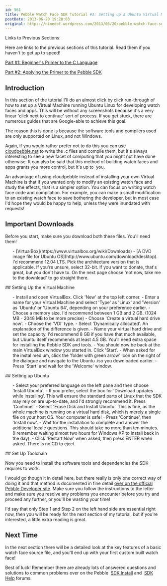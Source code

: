 ```yaml
---
id: 561
title: Pebble Watch Face SDK Tutorial #3: Setting up a Ubuntu Virtual Machine for Development
postDate: 2013-06-20 19:28:03
original: https://ninedof.wordpress.com/2013/06/20/pebble-watch-face-sdk-tutorial-3-setting-up-a-ubuntu-virtual-machine-for-development/
---
```


Links to Previous Sections:

Here are links to the previous sections of this tutorial. Read them if you haven't to get up to speed!

 [Part #1: Beginner's Primer to the C Language](http://ninedof.wordpress.com/2013/06/19/pebble-watch-face-sdk-tutorial-1-beginners-primer-to-the-c-language/)

 [Part #2: Applying the Primer to the Pebble SDK](http://ninedof.wordpress.com/2013/06/20/pebble-watch-face-sdk-tutorial-2-applying-the-primer-to-the-pebble-sdk/)

## Introduction

In this section of the tutorial I'll do an almost click by click run-through of how to set up a Virtual Machine running Ubuntu Linux for developing watch faces and apps. This will be without any screenshots because it's a very linear 'click next to continue' sort of process. If you get stuck, there are numerous guides that are Google-able to achieve this goal.

The reason this is done is because the software tools and compilers used are only supported on Linux, and not Windows.

Again, if you would rather prefer not to do this you can use  [cloudpebble.net](http://cloudpebble.net) to write the .c files and compile them, but it's always interesting to see a new facet of computing that you might not have done otherwise. It can also be said that this method of building watch faces and apps grants you more control, but it's up to  you.

An advantage of using cloudpebble instead of installing your own Virtual Machine is that if you wanted only to modify an existing watch face and study the effects, that is a simpler option. You can focus on writing watch face code and compilation. For example, you can make a small modification to an existing watch face to save bothering the developer, but in most case I'd hope they would be happy to help, unless they were inundated with requests!

## Important Downloads

Before you start, make sure you download both these files. You'll need them!
<ol>
	-  [VirtualBox](https://www.virtualbox.org/wiki/Downloads)
	-  [A DVD image file for Ubuntu OS](http://www.ubuntu.com/download/desktop). I'd recommend 12.04 LTS. Pick the architecture version that is applicable. If you're unsure, select 32-bit. If you want to donate, that's great, but you don't have to. On the next page choose 'not now, take me to the download' to go straight there.
</ol>
## Setting Up the Virtual Machine
<ol>
	- Install and open VirtualBox. Click 'New' at the top left corner.
	- Enter a name for your Virtual Machine and select 'Type' as 'Linux' and 'Version' as 'Ubuntu' or 'Ubuntu 64', depending on your preference earlier.
	- Choose a memory size. I'd recommend between 1 GB and 2 GB. (1024 MB - 2048 MB to be more precise)
	- Choose 'Create a virtual hard drive now'.
	- Choose the 'VDI' type.
	- Select 'Dynamically allocated'. An explanation of the difference is given.
	- Name your virtual hard drive and set the capacity. I'd recommend 8 GB if you have that much available, but Ubuntu itself recommends at least 4.5 GB. You'll need extra space for installing the Pebble SDK and tools.
	- You should now be back at the main VirtualBox window you started in. Click 'Start'.
	- When asked for the instal medium, click the 'folder with green arrow' icon on the right of the dialogue and navigate to the Ubuntu .iso you downloaded earlier.
	- Press 'Start' and wait for the 'Welcome' window.
</ol>
## Setting up Ubuntu
<ol>
	- Select your preferred language on the left pane and then choose 'Install Ubuntu'.
	- If you prefer, select the box for 'Download updates while installing'. This will ensure the standard parts of Linux that the SDK may rely on are up-to-date, and I'd strongly recommend it. Press 'Continue'.
	- Select 'Erase Disk and Install Ubuntu'. This is fine, as the whole machine is running on a virtual hard disk, which is merely a single file on your host OS. Your computer is safe!
	- Press 'Continue', then 'Install now'.
	- Wait for the installation to complete and answer the additional locale questions. This should take no more than ten minutes. (I remember waiting almost two hours for Windows XP to install back in the day).
	- Click 'Restart Now' when asked, then press ENTER when asked. There is no CD to eject.
</ol>
## Set Up Toolchain

Now you need to install the software tools and dependencies the SDK requires to work.

I would go though it in detail here, but there really is only one correct way of doing it and that method is documented in fine detail  [over on the official Pebble Developer site](http://developer.getpebble.com/1/welcome). Make sure you follow the instructions to the letter and make sure you resolve any problems you encounter before you try and proceed any further, or you'll be wasting your time!

I'd say that only Step 1 and Step 2 on the left hand side are essential right now, then you will be ready for the next section of my tutorial, but if you're interested, a little extra reading is great.

## Next Time

In the next section there will be a detailed look at the key features of a basic watch face source file, and you'll end up with your first custom built watch face!

Best of luck! Remember there are already lots of answered questions and solutions to common problems over on the Pebble  [SDK Install](http://forums.getpebble.com/categories/sdk-install) and  [SDK Help](http://forums.getpebble.com/categories/watchface-sdk-help) forums.
